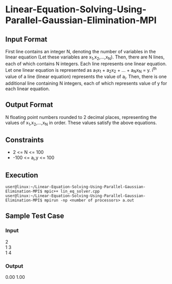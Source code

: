 # Linear-Equation-Solving-Using-Parallel-Gaussian-Elimination-MPI

## Input Format
First line contains an integer N, denoting the number of variables in the linear equation (Let these variables are x<sub>1</sub>,x<sub>2</sub>,...,x<sub>N</sub>).
Then, there are N lines, each of which contains N integers. Each line represents one linear equation.
Let one linear equation is represented as a<sub>1</sub>x<sub>1</sub> + a<sub>2</sub>x<sub>2</sub> + ... + a<sub>N</sub>x<sub>N</sub> = y.
i<sup>th</sup> value of a line (linear equation) represents the value of a<sub>i</sub>.
Then, there is one additional line containing N integers, each of which represents value of y for each linear equation.

## Output Format
N floating point numbers rounded to 2 decimal places, representing the values of x<sub>1</sub>,x<sub>2</sub>,...,x<sub>N</sub> in order. These values satisfy the above equations.

## Constraints
- 2 <= N <= 100
- -100 <= a<sub>i</sub>,y <= 100

## Execution
```console
user@linux:~/Linear-Equation-Solving-Using-Parallel-Gaussian-Elimination-MPI$ mpic++ lin_eq_solver.cpp
user@linux:~/Linear-Equation-Solving-Using-Parallel-Gaussian-Elimination-MPI$ mpirun -np <number of processors> a.out
```

## Sample Test Case
### Input
2 <br/>
1 3 <br/>
1 4 <br/>

### Output
0.00 1.00

